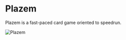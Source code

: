 # Plazem

Plazem is a fast-paced card game oriented to speedrun.

![Plazem](https://i.imgur.com/WH943n7.png)
